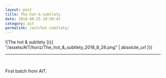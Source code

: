 ```yaml
---
layout: post
title: The hot-&-subtlety
date: 2018-08-25 19:50:47
category: ait
permalink: /ait/hot-subtlety/ 
---
```


![The hot & subtlety ]({{ "/assets/AIT/horiz/The_hot_&_subtlety_2018_8_26.png" | absolute_url }})

---

&nbsp;
&nbsp;


First batch from AIT.
